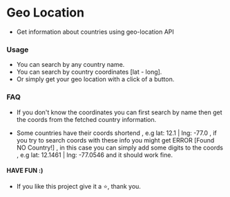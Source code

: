 # Geo Location

- Get information about countries using geo-location API

### Usage

- You can search by any country name.
- You can search by country coordinates [lat - long].
- Or simply get your geo location with a click of a button.

### FAQ

- If you don't know the coordinates you can first search by name then get the coords from the fetched country information.

- Some countries have their coords shortend , e.g lat: 12.1 | lng: -77.0 , if you try to search coords with these info you might get ERROR [Found NO Country!] , in this case you can simply add some digits to the coords , e.g lat: 12.1461 | lng: -77.0546 and it should work fine.

#### HAVE FUN :)

- If you like this project give it a ⭐, thank you.

